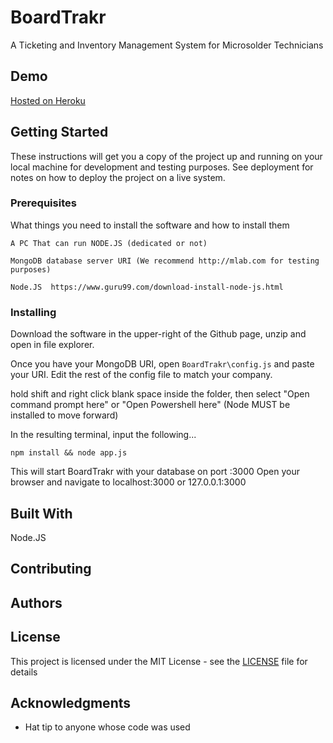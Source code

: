 # BoardTrakr

A Ticketing and Inventory Management System for Microsolder Technicians

## Demo

[Hosted on Heroku](http://boardtrakr.herokuapp.com)

## Getting Started

These instructions will get you a copy of the project up and running on your local machine for development and testing purposes. See deployment for notes on how to deploy the project on a live system.

### Prerequisites

What things you need to install the software and how to install them

```
A PC That can run NODE.JS (dedicated or not)

MongoDB database server URI (We recommend http://mlab.com for testing purposes)

Node.JS  https://www.guru99.com/download-install-node-js.html
```

### Installing

Download the software in the upper-right of the Github page, unzip and open in file explorer.

Once you have your MongoDB URI, open `BoardTrakr\config.js` and paste your URI. Edit the rest of the config file to match your company.

hold shift and right click blank space inside the folder, then select "Open command prompt here" or "Open Powershell here" (Node MUST be installed to move forward)

In the resulting terminal, input the following...

```
npm install && node app.js
```

This will start BoardTrakr with your database on port :3000
Open your browser and navigate to localhost:3000 or 127.0.0.1:3000


## Built With
Node.JS
    


## Contributing



## Authors


## License

This project is licensed under the MIT License - see the [LICENSE](LICENSE) file for details

## Acknowledgments

* Hat tip to anyone whose code was used
